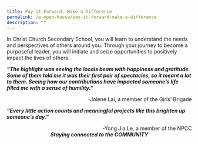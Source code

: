 ```yaml
---
title: Pay it Forward, Make a Difference
permalink: /e-open-house/pay-it-forward-make-a-difference
description: ""
---
```

In Christ Church Secondary School, you will learn to understand the needs and perspectives of others around you. Through your journey to become a purposeful leader, you will initiate and seize opportunities to positively impact the lives of others.

***“The highlight was seeing the locals beam with happiness and gratitude. Some of them told me it was their first pair of spectacles, so it meant a lot to them. Seeing how our contributions have impacted someone’s life filled me with a sense of humility.”***    
<div>
<div style="float: right">
-Jolene Lai, a member of the Girls’ Brigade
</div>
</div>

<br>

***“Every little action counts and meaningful projects like this brighten up someone’s day.”***    
<div>
<div style="float: right">
-Yong Jia Le, a member of the NPCC
</div>
</div>

<br>

<center><strong><em>Staying connected to the COMMUNITY</em></strong></center>

